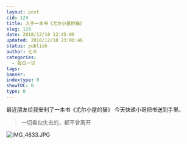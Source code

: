 ```yaml
---
layout: post
cid: 129
title: 入手一本书《尤尔小屋的猫》
slug: 129
date: 2018/12/18 12:45:00
updated: 2018/12/18 23:00:46
status: publish
author: 七木
categories: 
  - 每日一记
tags: 
banner: 
indextype: 0
showTOC: 0
type: 0
---
```



最近朋友给我安利了一本书《尤尔小屋的猫》
今天快递小哥把书送到手里。

> 一切看似失去的，都不曾离开

![IMG_4633.JPG][1]


  [1]: https://qimu-1251828023.cos.ap-guangzhou.myqcloud.com/2018/12/18/1545108228.jpg